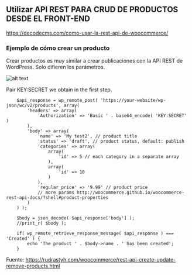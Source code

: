 ## Utilizar API REST PARA CRUD DE PRODUCTOS DESDE EL FRONT-END

https://decodecms.com/como-usar-la-rest-api-de-woocommerce/


### Ejemplo de cómo crear un producto
Crear productos es muy similar a crear publicaciones con la API REST de WordPress. Solo difieren los parámetros.

![alt text](https://rudrastyh.com/wp-content/uploads/2017/10/woocommerce-rest-api-keys.gif)

Pair KEY:SECRET we obtain in the first step.

        $api_response = wp_remote_post( 'https://your-website/wp-json/wc/v2/products', array(
            'headers' => array(
                'Authorization' => 'Basic ' . base64_encode( 'KEY:SECRET' )
            ),
            'body' => array(
                'name' => 'My test2', // product title
                'status' => 'draft', // product status, default: publish
                'categories' => array(
                    array( 
                        'id' => 5 // each category in a separate array
                    ),
                    array(
                        'id' => 10
                    )
                ),
                'regular_price' => '9.99' // product price
                // more params http://woocommerce.github.io/woocommerce-rest-api-docs/?shell#product-properties
            )
        ) );
        
        $body = json_decode( $api_response['body'] );
        //print_r( $body );
        
        if( wp_remote_retrieve_response_message( $api_response ) === 'Created' ) {
            echo 'The product ' . $body->name . ' has been created';
        }

Fuente: https://rudrastyh.com/woocommerce/rest-api-create-update-remove-products.html